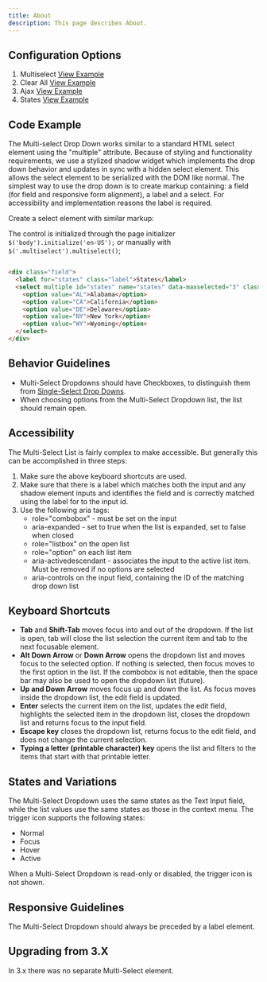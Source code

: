 ```yaml
---
title: About  
description: This page describes About.
---
```


## Configuration Options

1. Multiselect [View Example]( ../components/multiselect/example-index)
2. Clear All [View Example]( ../components/multiselect/example-clear-all)
3. Ajax [View Example]( ../components/multiselect/example-ajax)
4. States [View Example]( ../components/multiselect/example-states)

## Code Example

The Multi-select Drop Down works similar to a standard HTML select element using the "multiple" attribute. Because of styling and functionality requirements, we use a stylized shadow widget which implements the drop down behavior and updates in sync with a hidden select element. This allows the select element to be serialized with the DOM like normal. The simplest way to use the drop down is to create markup containing: a field (for field and responsive form alignment), a label and a select. For accessibility and implementation reasons the label is required.

Create a select element with similar markup:

The control is initialized through the page initializer `$('body').initialize('en-US');` or manually with `$('.multiselect').multiselect()`;

```html

<div class="field">
  <label for="states" class="label">States</label>
  <select multiple id="states" name="states" data-maxselected="3" class="multiselect">
    <option value="AL">Alabama</option>
    <option value="CA">California</option>
    <option value="DE">Delaware</option>
    <option value="NY">New York</option>
    <option value="WY">Wyoming</option>
  </select>
</div>


```


## Behavior Guidelines

-   Multi-Select Dropdowns should have Checkboxes, to distinguish them from [Single-Select Drop Downs](https://soho.infor.com/index.php?p=component/single-select-dropdown).
-   When choosing options from the Multi-Select Dropdown list, the list should remain open.

## Accessibility

The Multi-Select List is fairly complex to make accessible. But generally this can be accomplished in three steps:

1.  Make sure the above keyboard shortcuts are used.
2.  Make sure that there is a label which matches both the input and any shadow element inputs and identifies the field and is correctly matched using the label for to the input id.
3.  Use the following aria tags:
    -   role="combobox" - must be set on the input
    -   aria-expanded - set to true when the list is expanded, set to false when closed
    -   role="listbox" on the open list
    -   role="option" on each list item
    -   aria-activedescendant - associates the input to the active list item. Must be removed if no options are selected
    -   aria-controls on the input field, containing the ID of the matching drop down list


## Keyboard Shortcuts

-   **Tab** and **Shift-Tab** moves focus into and out of the dropdown. If the list is open, tab will close the list selection the current item and tab to the next focusable element.
-   **Alt Down Arrow** or **Down Arrow** opens the dropdown list and moves focus to the selected option. If nothing is selected, then focus moves to the first option in the list. If the combobox is not editable, then the space bar may also be used to open the dropdown list (future).
-   **Up and Down Arrow** moves focus up and down the list. As focus moves inside the dropdown list, the edit field is updated.
-   **Enter** selects the current item on the list, updates the edit field, highlights the selected item in the dropdown list, closes the dropdown list and returns focus to the input field.
-   **Escape key** closes the dropdown list, returns focus to the edit field, and does not change the current selection.
-   **Typing a letter (printable character) key** opens the list and filters to the items that start with that printable letter.

## States and Variations

The Multi-Select Dropdown uses the same states as the Text Input field, while the list values use the same states as those in the context menu. The trigger icon supports the following states:

-   Normal
-   Focus
-   Hover
-   Active

When a Multi-Select Dropdown is read-only or disabled, the trigger icon is not shown.

## Responsive Guidelines

The Multi-Select Dropdown should always be preceded by a label element.

## Upgrading from 3.X

In 3.x there was no separate Multi-Select element.
